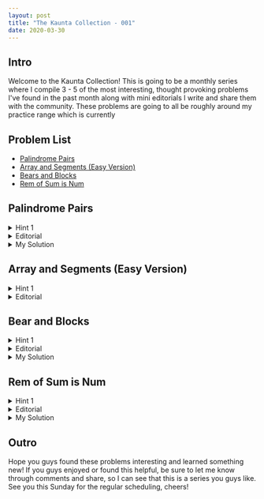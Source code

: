 ```yaml
---
layout: post
title: "The Kaunta Collection - 001"
date: 2020-03-30
---
```


## Intro

Welcome to the Kaunta Collection! This is going to be a monthly series where I compile 3 - 5 of the most interesting, thought provoking problems I've found in the past month along with mini editorials I write and share them with the community. These problems are going to all be roughly around my practice range which is currently 

## Problem List

- [Palindrome Pairs](https://codeforces.com/problemset/problem/1045/I)
- [Array and Segments (Easy Version)](https://codeforces.com/contest/1108/problem/E1)
- [Bears and Blocks](https://codeforces.com/contest/574/problem/D)
- [Rem of Sum is Num](https://atcoder.jp/contests/abc146/tasks/abc146_e)

## Palindrome Pairs

<details>
<summary>Hint 1</summary>

The only thing that matters about each string is the letter count parity.

</details>

<details>
<summary>Editorial</summary>

Once you notice that you really only care the parity of each letter count, it's an easy observation to see that a string can only make a palindrome with strings that have at most one differing parity. For example, aa and b (00 and 01) could combine but not aa and bc(000 and 011). So the question becomes, how can we efficiently count the number of valid pairs? To solve this question we're going to use an interesting 1-2 punch of common tricks. The first trick is hashing our string with powers of 2 to maintain a list in number form of all letter counts that have an odd parity. Like our example above, a string of bc would be 011 which ends up being 6 in base 10. By using the power of 2, we'll be able to check the parity of each letter later using basic bitwise operations.

```c++
int key = 0;
for (int i = 0; i < 26; i++) {
    // The + 0.5 is to make sure loss precision doesn't give us an answer one too low
    if (parities[i]) key += (pow(2, i) + 0.5); 
}
```

After that, we use another common trick of using a map to count pairs of the same kind like so:

```c++
ans += map[key];
map[key]++;
```
Finally, we have to check for combinations of different strings that can create a palindrome when combined. Since we converted all the strings to a base 2 hash, we can now find all other valid key pairings by checking if they differ by one bit. After a careful check to make sure you don't double count pairings, you're all done! 

</details>

<details>
<summary>My Solution</summary>

https://codeforces.com/contest/1045/submission/67131577

</details>

## Array and Segments (Easy Version)

<details>
<summary>Hint 1</summary>

Is preserving the current maximum in the array always the best solution?

</details>

<details>
<summary>Editorial</summary>

The answer to the hint is no, and because it isn't true, there's no way to tell which element will end up being the maximum element in the correct configuration. For that reason, we have to go through each point and act as if it's the maximum and apply all segments that don't include that point and see what answer we would get.

</details>

## Bear and Blocks

<details>
<summary>Hint 1</summary>

The number of blocks in each tower isn't important; but rather, how long it takes for the tower to disappear.

</details>

<details>
<summary>Editorial</summary>

Once you see that you only care about how long it takes for each tower, this problem reduces down to simple DP on the maximum amount of turns it'll take for a stack to be destroyed. Either the tower gets destroyed from the top first or it'll get destroyed from the side. To get the answer for that, you can do a simple sweep going left to right and then right to left.

</details>

<details>
<summary>My Solution</summary>

https://codeforces.com/contest/574/submission/68096347

</details>


## Rem of Sum is Num

<details>
<summary>Hint 1</summary>

What happens to the problem if you subtract all the elements by 1?

</details>

<details>
<summary>Editorial</summary>

[Geothermal's Editorial](https://codeforces.com/blog/entry/71699) Geothermal makes amazing editorials for ABCs and Div 3s, and I felt like whatever I wrote wouldn't add too much to his editorial for ABC146. I also highly recommend joining his [CP Academy](https://discordapp.com/invite/VxVnGHu) if you're looking for a community with great mentors and other like minded students!

</details>

<details>
<summary>My Solution</summary>

https://atcoder.jp/contests/abc146/submissions/11202164

</details>

## Outro

Hope you guys found these problems interesting and learned something new! If you guys enjoyed or found this helpful, be sure to let me know through comments and share, so I can see that this is a series you guys like. See you this Sunday for the regular scheduling, cheers!







